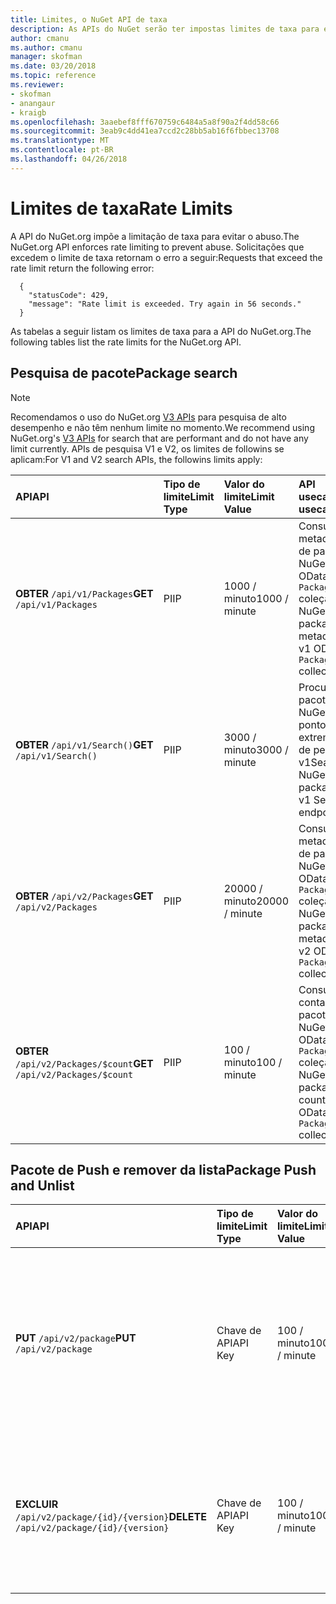 ```yaml
---
title: Limites, o NuGet API de taxa
description: As APIs do NuGet serão ter impostas limites de taxa para evitar o abuso.
author: cmanu
ms.author: cmanu
manager: skofman
ms.date: 03/20/2018
ms.topic: reference
ms.reviewer:
- skofman
- anangaur
- kraigb
ms.openlocfilehash: 3aaebef8fff670759c6484a5a8f90a2f4dd58c66
ms.sourcegitcommit: 3eab9c4dd41ea7ccd2c28bb5ab16f6fbbec13708
ms.translationtype: MT
ms.contentlocale: pt-BR
ms.lasthandoff: 04/26/2018
---
```

# <a name="rate-limits"></a><span data-ttu-id="c4e07-103">Limites de taxa</span><span class="sxs-lookup"><span data-stu-id="c4e07-103">Rate Limits</span></span>

<span data-ttu-id="c4e07-104">A API do NuGet.org impõe a limitação de taxa para evitar o abuso.</span><span class="sxs-lookup"><span data-stu-id="c4e07-104">The NuGet.org API enforces rate limiting to prevent abuse.</span></span> <span data-ttu-id="c4e07-105">Solicitações que excedem o limite de taxa retornam o erro a seguir:</span><span class="sxs-lookup"><span data-stu-id="c4e07-105">Requests that exceed the rate limit return the following error:</span></span> 

  ~~~
    {
      "statusCode": 429,
      "message": "Rate limit is exceeded. Try again in 56 seconds."
    }
  ~~~

<span data-ttu-id="c4e07-106">As tabelas a seguir listam os limites de taxa para a API do NuGet.org.</span><span class="sxs-lookup"><span data-stu-id="c4e07-106">The following tables list the rate limits for the NuGet.org API.</span></span>

## <a name="package-search"></a><span data-ttu-id="c4e07-107">Pesquisa de pacote</span><span class="sxs-lookup"><span data-stu-id="c4e07-107">Package search</span></span>

> [!Note]
> <span data-ttu-id="c4e07-108">Recomendamos o uso do NuGet.org [V3 APIs](https://docs.microsoft.com/nuget/api/search-query-service-resource) para pesquisa de alto desempenho e não têm nenhum limite no momento.</span><span class="sxs-lookup"><span data-stu-id="c4e07-108">We recommend using NuGet.org's [V3 APIs](https://docs.microsoft.com/nuget/api/search-query-service-resource) for search that are performant and do not have any limit currently.</span></span> <span data-ttu-id="c4e07-109">APIs de pesquisa V1 e V2, os limites de followins se aplicam:</span><span class="sxs-lookup"><span data-stu-id="c4e07-109">For V1 and V2 search APIs, the followins limits apply:</span></span>


| <span data-ttu-id="c4e07-110">API</span><span class="sxs-lookup"><span data-stu-id="c4e07-110">API</span></span> | <span data-ttu-id="c4e07-111">Tipo de limite</span><span class="sxs-lookup"><span data-stu-id="c4e07-111">Limit Type</span></span> | <span data-ttu-id="c4e07-112">Valor do limite</span><span class="sxs-lookup"><span data-stu-id="c4e07-112">Limit Value</span></span> | <span data-ttu-id="c4e07-113">API usecase</span><span class="sxs-lookup"><span data-stu-id="c4e07-113">API usecase</span></span> |
|:---|:---|:---|:---|
<span data-ttu-id="c4e07-114">**OBTER** `/api/v1/Packages`</span><span class="sxs-lookup"><span data-stu-id="c4e07-114">**GET** `/api/v1/Packages`</span></span> | <span data-ttu-id="c4e07-115">PI</span><span class="sxs-lookup"><span data-stu-id="c4e07-115">IP</span></span> | <span data-ttu-id="c4e07-116">1000 / minuto</span><span class="sxs-lookup"><span data-stu-id="c4e07-116">1000 / minute</span></span> | <span data-ttu-id="c4e07-117">Consultar metadados de pacote do NuGet via OData v1 `Packages` coleção</span><span class="sxs-lookup"><span data-stu-id="c4e07-117">Query NuGet package metadata via v1 OData `Packages` collection</span></span> |
<span data-ttu-id="c4e07-118">**OBTER** `/api/v1/Search()`</span><span class="sxs-lookup"><span data-stu-id="c4e07-118">**GET** `/api/v1/Search()`</span></span> | <span data-ttu-id="c4e07-119">PI</span><span class="sxs-lookup"><span data-stu-id="c4e07-119">IP</span></span> | <span data-ttu-id="c4e07-120">3000 / minuto</span><span class="sxs-lookup"><span data-stu-id="c4e07-120">3000 / minute</span></span> | <span data-ttu-id="c4e07-121">Procurar pacotes do NuGet via ponto de extremidade de pesquisa v1</span><span class="sxs-lookup"><span data-stu-id="c4e07-121">Search for NuGet packages via v1 Search endpoint</span></span> | 
<span data-ttu-id="c4e07-122">**OBTER** `/api/v2/Packages`</span><span class="sxs-lookup"><span data-stu-id="c4e07-122">**GET** `/api/v2/Packages`</span></span> | <span data-ttu-id="c4e07-123">PI</span><span class="sxs-lookup"><span data-stu-id="c4e07-123">IP</span></span> | <span data-ttu-id="c4e07-124">20000 / minuto</span><span class="sxs-lookup"><span data-stu-id="c4e07-124">20000 / minute</span></span> | <span data-ttu-id="c4e07-125">Consultar metadados de pacote do NuGet via OData v2 `Packages` coleção</span><span class="sxs-lookup"><span data-stu-id="c4e07-125">Query NuGet package metadata via v2 OData `Packages` collection</span></span> | 
<span data-ttu-id="c4e07-126">**OBTER** `/api/v2/Packages/$count`</span><span class="sxs-lookup"><span data-stu-id="c4e07-126">**GET** `/api/v2/Packages/$count`</span></span> | <span data-ttu-id="c4e07-127">PI</span><span class="sxs-lookup"><span data-stu-id="c4e07-127">IP</span></span> | <span data-ttu-id="c4e07-128">100 / minuto</span><span class="sxs-lookup"><span data-stu-id="c4e07-128">100 / minute</span></span> | <span data-ttu-id="c4e07-129">Consulta de contagem de pacotes do NuGet via OData v2 `Packages` coleção</span><span class="sxs-lookup"><span data-stu-id="c4e07-129">Query NuGet package count via v2 OData `Packages` collection</span></span> | 

## <a name="package-push-and-unlist"></a><span data-ttu-id="c4e07-130">Pacote de Push e remover da lista</span><span class="sxs-lookup"><span data-stu-id="c4e07-130">Package Push and Unlist</span></span>

| <span data-ttu-id="c4e07-131">API</span><span class="sxs-lookup"><span data-stu-id="c4e07-131">API</span></span> | <span data-ttu-id="c4e07-132">Tipo de limite</span><span class="sxs-lookup"><span data-stu-id="c4e07-132">Limit Type</span></span> | <span data-ttu-id="c4e07-133">Valor do limite</span><span class="sxs-lookup"><span data-stu-id="c4e07-133">Limit Value</span></span> | <span data-ttu-id="c4e07-134">APU usecase</span><span class="sxs-lookup"><span data-stu-id="c4e07-134">APU usecase</span></span> | 
|:---|:---|:---|:--- |
<span data-ttu-id="c4e07-135">**PUT** `/api/v2/package`</span><span class="sxs-lookup"><span data-stu-id="c4e07-135">**PUT** `/api/v2/package`</span></span> | <span data-ttu-id="c4e07-136">Chave de API</span><span class="sxs-lookup"><span data-stu-id="c4e07-136">API Key</span></span> | <span data-ttu-id="c4e07-137">100 / minuto</span><span class="sxs-lookup"><span data-stu-id="c4e07-137">100 / minute</span></span> | <span data-ttu-id="c4e07-138">Carregue um novo pacote de NuGet (versão) por meio do ponto de extremidade de envio por push v2</span><span class="sxs-lookup"><span data-stu-id="c4e07-138">Upload a new NuGet package (version) via v2 push endpoint</span></span> 
<span data-ttu-id="c4e07-139">**EXCLUIR** `/api/v2/package/{id}/{version}`</span><span class="sxs-lookup"><span data-stu-id="c4e07-139">**DELETE** `/api/v2/package/{id}/{version}`</span></span> | <span data-ttu-id="c4e07-140">Chave de API</span><span class="sxs-lookup"><span data-stu-id="c4e07-140">API Key</span></span> | <span data-ttu-id="c4e07-141">100 / minuto</span><span class="sxs-lookup"><span data-stu-id="c4e07-141">100 / minute</span></span> | <span data-ttu-id="c4e07-142">Remover da lista um pacote do NuGet via ponto de extremidade v2 (versão)</span><span class="sxs-lookup"><span data-stu-id="c4e07-142">Unlist a NuGet package (version) via v2 endpoint</span></span> 
